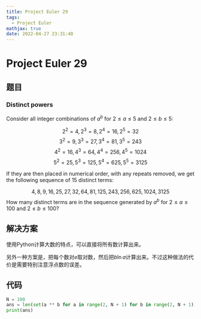 ```yaml
---
title: Project Euler 29
tags:
  - Project Euler
mathjax: true
date: 2022-04-27 23:31:48
---
```


<escape><!-- more --></escape>

# Project Euler 29

## 题目

### Distinct powers

Consider all integer combinations of $a^b$ for $2 \le a \le 5$ and $2 \le b \le 5$:

$$2^2=4, 2^3=8, 2^4=16, 2^5=32$$
$$3^2=9, 3^3=27, 3^4=81, 3^5=243$$
$$4^2=16, 4^3=64, 4^4=256, 4^5=1024$$
$$5^2=25, 5^3=125, 5^4=625, 5^5=3125$$

If they are then placed in numerical order, with any repeats removed, we get the following sequence of $15$ distinct terms:

$$4, 8, 9, 16, 25, 27, 32, 64, 81, 125, 243, 256, 625, 1024, 3125$$
How many distinct terms are in the sequence generated by $a^b$ for $2\le a \le 100$ and $2 \le  b \le 100$?

## 解决方案

使用Python计算大数的特点，可以直接将所有数计算出来。

另外一种方案是，把每个数对$e$取对数，然后把$b\ln a$计算出来。不过这种做法的代价是需要特别注意浮点数的误差。

## 代码

```py
N = 100
ans = len(set(a ** b for a in range(2, N + 1) for b in range(2, N + 1)))
print(ans)
```
